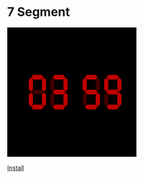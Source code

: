 # 7 Segment

![Screenshot](./screenshot.png)

[Install](https://gallery.fitbit.com/details/da4ced63-b88e-4d4d-b15f-e45411e18d10)
